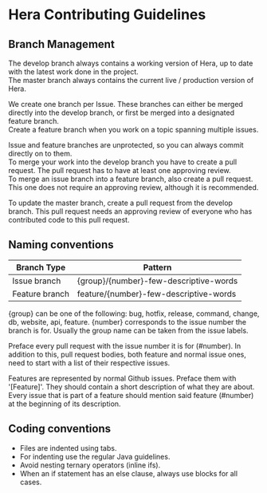 # Hera Contributing Guidelines

## Branch Management

The develop branch always contains a working version of Hera, up to date with the latest work done in the project.  
The master branch always contains the current live / production version of Hera.  

We create one branch per Issue. These branches can either be merged directly into the develop branch, or first be merged into a designated feature branch.  
Create a feature branch when you work on a topic spanning multiple issues.  

Issue and feature branches are unprotected, so you can always commit directly on to them.  
To merge your work into the develop branch you have to create a pull request. The pull request has to have at least one approving review.  
To merge an issue branch into a feature branch, also create a pull request. This one does not require an approving review, although it is recommended.  

To update the master branch, create a pull request from the develop branch. This pull request needs an approving review of everyone who has contributed code to this pull request.  


## Naming conventions

Branch Type | Pattern
----------- | -------
Issue branch | {group}/{number}-few-descriptive-words
Feature branch | feature/{number}-few-descriptive-words

{group} can be one of the following: bug, hotfix, release, command, change, db, website, api, feature.
{number} corresponds to the issue number the branch is for. Usually the group name can be taken from the issue labels.  

Preface every pull request with the issue number it is for (#number).
In addition to this, pull request bodies, both feature and normal issue ones, need to start with a list of their respective issues.

Features are represented by normal Github issues. Preface them with '[Feature]'. They should contain a short description of what they are about. Every issue that is part of a feature should mention said feature (#number) at the beginning of its description. 

## Coding conventions

* Files are indented using tabs.
* For indenting use the regular Java guidelines.
* Avoid nesting ternary operators (inline ifs).
* When an if statement has an else clause, always use blocks for all cases.
